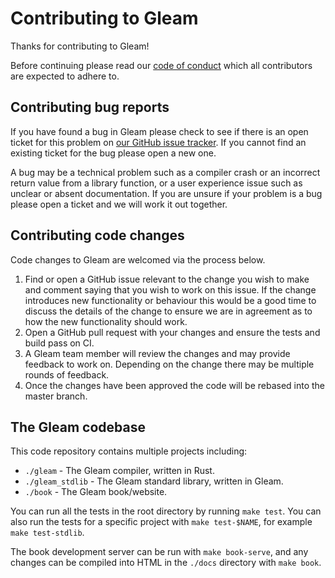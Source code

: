 # Contributing to Gleam

Thanks for contributing to Gleam!

Before continuing please read our [code of conduct][code-of-conduct] which all
contributors are expected to adhere to.

[code-of-conduct]: https://github.com/lpil/gleam/blob/master/CODE_OF_CONDUCT.md


## Contributing bug reports

If you have found a bug in Gleam please check to see if there is an open
ticket for this problem on [our GitHub issue tracker][issues]. If you cannot
find an existing ticket for the bug please open a new one.

[issues]: https://github.com/lpil/gleam/issues

A bug may be a technical problem such as a compiler crash or an incorrect
return value from a library function, or a user experience issue such as
unclear or absent documentation. If you are unsure if your problem is a bug
please open a ticket and we will work it out together.


## Contributing code changes

Code changes to Gleam are welcomed via the process below.

1. Find or open a GitHub issue relevant to the change you wish to make and
   comment saying that you wish to work on this issue. If the change
   introduces new functionality or behaviour this would be a good time to
   discuss the details of the change to ensure we are in agreement as to how
   the new functionality should work.
2. Open a GitHub pull request with your changes and ensure the tests and build
   pass on CI.
3. A Gleam team member will review the changes and may provide feedback to
   work on. Depending on the change there may be multiple rounds of feedback.
4. Once the changes have been approved the code will be rebased into the
   master branch.


## The Gleam codebase

This code repository contains multiple projects including:

- `./gleam` - The Gleam compiler, written in Rust.
- `./gleam_stdlib` - The Gleam standard library, written in Gleam.
- `./book` - The Gleam book/website.

You can run all the tests in the root directory by running `make test`. You
can also run the tests for a specific project with `make test-$NAME`, for
example `make test-stdlib`.

The book development server can be run with `make book-serve`, and any changes
can be compiled into HTML in the `./docs` directory with `make book`.
